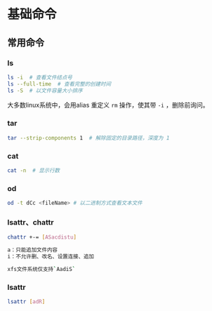 # 基础命令

## 常用命令

### ls

``` bash
ls -i  # 查看文件结点号
ls --full-time  # 查看完整的创建时间
ls -S  # 以文件容量大小排序
```

大多数linux系统中，会用alias 重定义 `rm` 操作，使其带 `-i` ，删除前询问。

### tar

``` bash
tar --strip-components 1  # 解除固定的目录路径，深度为 1
```

### cat

``` bash
cat -n  # 显示行数
```

### od
``` bash
od -t dCc <fileName> # 以二进制方式查看文本文件
```

### lsattr、chattr

``` bash
chattr +-= [ASacdistu]

a：只能追加文件内容
i：不允许删、改名、设置连接、追加

xfs文件系统仅支持`AadiS`
```

### lsattr

``` bash
lsattr [adR]
```